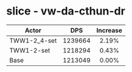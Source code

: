 # slice - vw-da-cthun-dr
| Actor | DPS | Increase |
|---|:---:|:---:|
|TWW1-2_4-set|1239664|2.19%|
|TWW1-2-set|1218294|0.43%|
|Base|1213049|0.00%|
